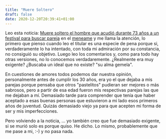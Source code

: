 ```yaml
---
title: "Muere Soltero"
draft: false
date: 2020-12-20T20:39:41+01:00
---
```

Leo esta noticia: [Muere soltero el hombre que acudió durante 73 años a un festival para buscar pareja](https://www.strambotic.com/soltero-recalcitrante/) en el [meneame](https://www.meneame.net/story/muere-soltero-hombre-acudio-durante-73-anos-festival-buscar) y me llama la atención, lo primero que pienso cuando leo el titular es una especie de pena porque si, verdaderamente lo ha intentado, con toda mi admiración por su constancia, no consiguió su objetivo. Luego leo los comentarios y, como para todo hay otras versiones, no lo conocemos verdadaremente. ¿Realmente era muy exigente? ¿Buscaba un ideal que no existe? "su alma gemela".

En cuestiones de amores todos podemos dar nuestra opinión, personalmente antes de cumplir los 30 años, era yo el que dejaba a mis parejas porque pensaba que otros "pastelitos" pudieran ser mejores o más sabrosos, pero a partir de esa edad fueron mis respectivas parejas las que me dejaban a mí. Demasiado tarde para comprender que tenía que haber aceptado a esas buenas personas que estuvieron a mi lado esos primeros años de juventud. Quizás demasiado viejo ya para que acepten mi forma de ser y mis imperfecciones.

Pero volviendo a la noticia, ... yo también creo que fue demasiado exigente, si se murió solo es porque quiso. He dicho.
Lo mismo, probablemente que me pase a mi, :-) y no pasa nada.
